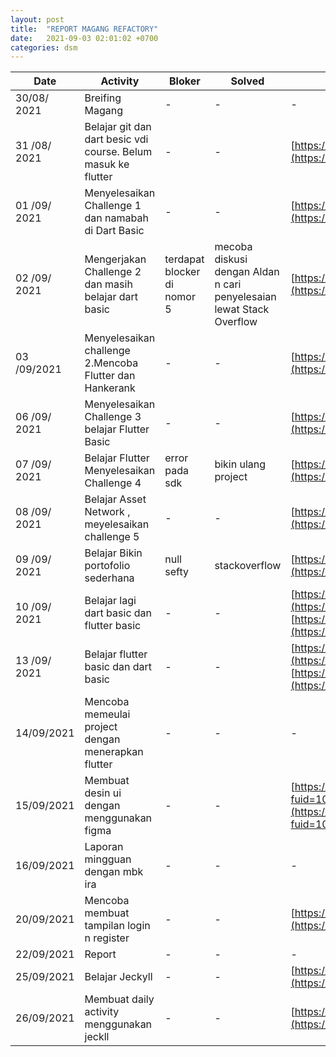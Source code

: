 ```yaml
---
layout: post
title:  "REPORT MAGANG REFACTORY"
date:   2021-09-03 02:01:02 +0700
categories: dsm
---
```

| Date | Activity | Bloker | Solved | Repository |
| --- | --- | --- | --- | --- |
| 30/08/ 2021 | Breifing Magang | - | - | - |
| 31 /08/ 2021 | Belajar git dan dart besic vdi course. Belum masuk ke flutter | - | - | [https://github.com/thefvnday/Dart\_Basic.git](https://github.com/thefvnday/Dart_Basic.git) |
| 01 /09/ 2021 | Menyelesaikan Challenge 1 dan namabah di Dart Basic | - | - | [https://github.com/thefvnday/RefactoryChallengeDay1Portofolio.github.io.git](https://github.com/thefvnday/RefactoryChallengeDay1Portofolio.github.io.git) |
| 02 /09/ 2021 | Mengerjakan Challenge 2 dan masih belajar dart basic | terdapat blocker di nomor 5 | mecoba diskusi dengan Aldan n cari penyelesaian lewat Stack Overflow | [https://github.com/thefvnday/RefactoryChallengeDay2.git](https://github.com/thefvnday/RefactoryChallengeDay2.git) |
| 03 /09/2021 | Menyelesaikan challenge 2.Mencoba Flutter dan Hankerank | - | - | [https://github.com/thefvnday/RefactoryChallengeDay2.git](https://github.com/thefvnday/RefactoryChallengeDay2.git) |
| 06 /09/ 2021 | Menyelesaikan Challenge 3 belajar Flutter Basic | - | - | [https://github.com/thefvnday/RefactoryChallengeDay3.git](https://github.com/thefvnday/RefactoryChallengeDay3.git) |
| 07 /09/ 2021 | Belajar Flutter Menyelesaikan Challenge 4 | error pada sdk | bikin ulang project | [https://github.com/thefvnday/RefactoryChallengeDay4.git](https://github.com/thefvnday/RefactoryChallengeDay4.git) |
| 08 /09/ 2021 | Belajar Asset Network , meyelesaikan challenge 5 | - | - | [https://github.com/thefvnday/RefactoryChallengeDay5.git](https://github.com/thefvnday/RefactoryChallengeDay5.git) |
| 09 /09/ 2021 | Belajar Bikin portofolio sederhana | null sefty | stackoverflow | [https://github.com/thefvnday/Flutter\_Portofolio.git](https://github.com/thefvnday/Flutter_Portofolio.git) |
| 10 /09/ 2021 | Belajar lagi dart basic dan flutter basic | - | - | [https://github.com/thefvnday/Flutter\_Basic.git](https://github.com/thefvnday/Flutter_Basic.git) \*\*\*[https://github.com/thefvnday/Dart\_Basic.git](https://github.com/thefvnday/Dart_Basic.git) |
| 13 /09/ 2021 | Belajar flutter basic dan dart basic | - | - | [https://github.com/thefvnday/Flutter\_Basic.git](https://github.com/thefvnday/Flutter_Basic.git) \*\*\*[https://github.com/thefvnday/Dart\_Basic.git](https://github.com/thefvnday/Dart_Basic.git) |
| 14/09/2021 | Mencoba memeulai project dengan menerapkan flutter | - | - | - |
| 15/09/2021 | Membuat desin ui dengan menggunakan figma | - | - | [https://www.figma.com/file/04yaV10B40YQkDY6DgbB8I/OnlineStore?fuid=1011458132264326773](https://www.figma.com/file/04yaV10B40YQkDY6DgbB8I/OnlineStore?fuid=1011458132264326773) |
| 16/09/2021 | Laporan mingguan dengan mbk ira | - | - | - |
| 20/09/2021 | Mencoba membuat tampilan login n register | - | - | [https://github.com/thefvnday/Shoes-Mobile.git](https://github.com/thefvnday/Shoes-Mobile.git) |
| 22/09/2021 | Report | - | - | - |
| 25/09/2021 | Belajar Jeckyll | - | - | [https://github.com/thefvnday/magang-refactory.git](https://github.com/thefvnday/magang-refactory.git) |
| 26/09/2021 | Membuat daily activity menggunakan jeckll | - | - | [https://github.com/thefvnday/magang-refactory.git](https://github.com/thefvnday/magang-refactory.git) |